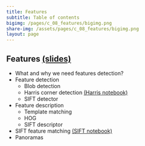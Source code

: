```yaml
---
title: Features
subtitle: Table of contents
bigimg: /pages/c_08_features/bigimg.png
share-img: /assets/pages/c_08_features/bigimg.png
layout: page
---
```


## **Features** [(slides)](/pages/c_08_features/features.pdf)

- What and why we need features detection?
- Feature detection
  - Blob detection
  - Harris corner detection [(Harris notebook)](/pages/c_08_features/harris_nb/)
  - SIFT detector 
- Feature description
  - Template matching
  - HOG
  - SIFT descriptor
- SIFT feature matching [(SIFT notebook)](/pages/c_08_features/sift_nb/)
- Panoramas

